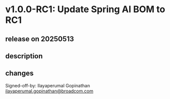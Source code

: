 # v1.0.0-RC1: Update Spring AI BOM to RC1

## release on 20250513

## description

## changes

Signed-off-by: Ilayaperumal Gopinathan <a href="mailto:ilayaperumal.gopinathan@broadcom.com">ilayaperumal.gopinathan@broadcom.com</a>

